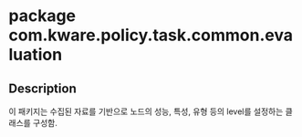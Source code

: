 # package com.kware.policy.task.common.evaluation

## Description
이 패키지는 수집된 자료를 기반으로 노드의 성능, 특성, 유형 등의 level를 설정하는 클래스를 구성함.
